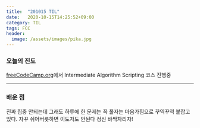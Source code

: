 ```yaml
---
title:  "201015 TIL"
date:   2020-10-15T14:25:52+09:00
category: TIL
tags: FCC
header:
  image: /assets/images/pika.jpg
---
```


<h3>오늘의 진도</h3>

[freeCodeCamp.org](https://www.freecodecamp.org/)에서 Intermediate Algorithm Scripting 코스 진행중

<hr>

<h3>배운 점</h3>

진짜 집중 안되는데 그래도 하루에 한 문제는 꼭 풀자는 마음가짐으로 꾸역꾸역 붙잡고 있다. 자꾸 쉬어버릇하면 이도저도 안된다 정신 바짝차리자!